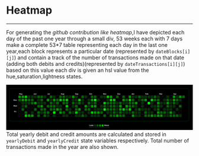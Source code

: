 # Heatmap
***
For generating the *github contribution like heatmap*,I have depicted each day of the past one year through a small div,
53 weeks each with 7 days make a complete 53*7 table representing each day in the last one year,each block represents a particular date (represented by ```dateBlocks[i][j]```) and contain a track of the number of transactions made on that date (adding both debits and credits)(represented by ```dateTransactions[i][j]```) based on this value each div is given an hsl value from the hue,saturation,lightness states.

![alt text](./images/heatmap.png)
Total yearly debit and credit amounts are calculated and stored in ```yearlyDebit``` and ```yearlyCredit``` state variables respectively.  Total number of transactions made in the year are also shown.

